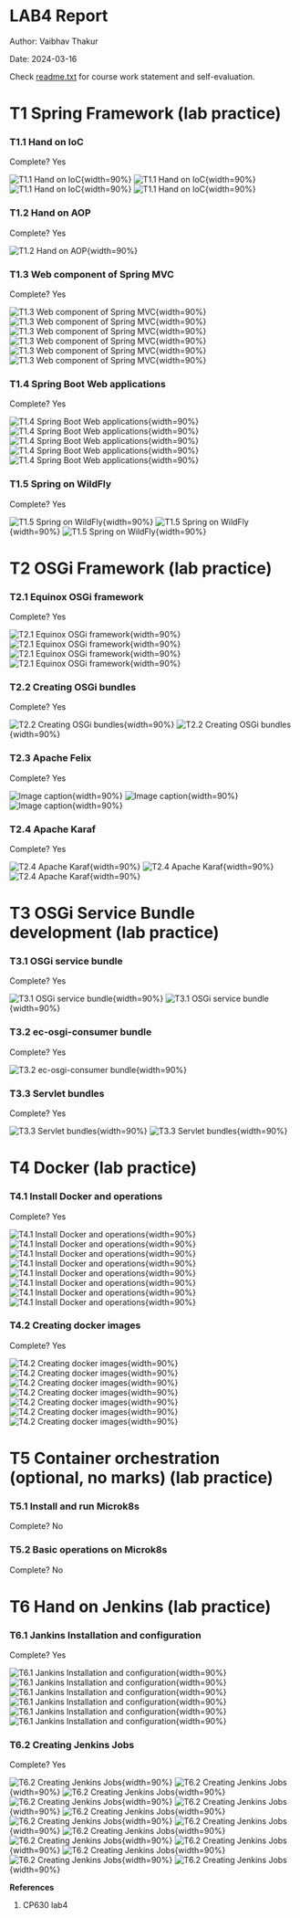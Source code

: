 # LAB4 Report

Author: Vaibhav Thakur

Date: 2024-03-16 

Check [readme.txt](readme.txt) for course work statement and self-evaluation. 
  
# T1 Spring Framework (lab practice)


### T1.1 Hand on IoC
 

Complete? Yes 



![T1.1 Hand on IoC](images/1.1.1.png){width=90%}
![T1.1 Hand on IoC](images/1.1.2.png){width=90%}
![T1.1 Hand on IoC](images/1.1.3.png){width=90%}
![T1.1 Hand on IoC](images/1.1.4.png){width=90%}

### T1.2 Hand on AOP
 

Complete? Yes 



![T1.2 Hand on AOP](images/1.2.1.png){width=90%}



### T1.3 Web component of Spring MVC
 

Complete? Yes 



![T1.3 Web component of Spring MVC](images/1.3.1.1.png){width=90%}
![T1.3 Web component of Spring MVC](images/1.3.1.png){width=90%}
![T1.3 Web component of Spring MVC](images/1.3.2.png){width=90%}
![T1.3 Web component of Spring MVC](images/1.3.3.png){width=90%}
![T1.3 Web component of Spring MVC](images/1.3.4.png){width=90%}
![T1.3 Web component of Spring MVC](images/1.3.5.png){width=90%}


### T1.4 Spring Boot Web applications
 

Complete? Yes 



![T1.4 Spring Boot Web applications](images/1.4.1.png){width=90%}
![T1.4 Spring Boot Web applications](images/1.4.2.png){width=90%}
![T1.4 Spring Boot Web applications](images/1.4.3.png){width=90%}
![T1.4 Spring Boot Web applications](images/1.4.4.png){width=90%}
![T1.4 Spring Boot Web applications](images/1.4.5.png){width=90%}


### T1.5 Spring on WildFly
 

Complete? Yes 



![T1.5 Spring on WildFly](images/1.5.1.png){width=90%}
![T1.5 Spring on WildFly](images/1.5.2.png){width=90%}
![T1.5 Spring on WildFly](images/1.5.3.png){width=90%}


# T2 OSGi Framework (lab practice)


### T2.1 Equinox OSGi framework
 

Complete? Yes 



![T2.1 Equinox OSGi framework](images/2.1.1.png){width=90%}
![T2.1 Equinox OSGi framework](images/2.1.2.png){width=90%}
![T2.1 Equinox OSGi framework](images/2.1.3.png){width=90%}
![T2.1 Equinox OSGi framework](images/2.1.4.png){width=90%}

### T2.2 Creating OSGi bundles
 

Complete? Yes 



![T2.2 Creating OSGi bundles](images/2.2.1.png){width=90%}
![T2.2 Creating OSGi bundles](images/2.2.2.png){width=90%}


### T2.3 Apache Felix
 

Complete? Yes 



![Image caption](images/2.3.1.png){width=90%}
![Image caption](images/2.3.2.png){width=90%}
![Image caption](images/2.3.3.png){width=90%}


### T2.4 Apache Karaf
 

Complete? Yes 



![T2.4 Apache Karaf](images/2.4.1.png){width=90%}
![T2.4 Apache Karaf](images/2.4.2.png){width=90%}
![T2.4 Apache Karaf](images/2.4.3.png){width=90%}


# T3 OSGi Service Bundle development (lab practice)


### T3.1 OSGi service bundle
 

Complete? Yes 



![T3.1 OSGi service bundle](images/3.1.1.png){width=90%}
![T3.1 OSGi service bundle](images/3.1.2.png){width=90%}


### T3.2 ec-osgi-consumer bundle
 

Complete? Yes 



![T3.2 ec-osgi-consumer bundle](images/3.2.1.png){width=90%}



### T3.3 Servlet bundles
 

Complete? Yes 



![T3.3 Servlet bundles](images/3.3.1.png){width=90%}
![T3.3 Servlet bundles](images/3.3.2.png){width=90%}



# T4 Docker (lab practice)


### T4.1 Install Docker and operations
 

Complete? Yes 



![T4.1 Install Docker and operations](images/4.1.1.png){width=90%}
![T4.1 Install Docker and operations](images/4.1.2.png){width=90%}
![T4.1 Install Docker and operations](images/4.1.3.png){width=90%}
![T4.1 Install Docker and operations](images/4.1.4.png){width=90%}
![T4.1 Install Docker and operations](images/4.1.5.png){width=90%}
![T4.1 Install Docker and operations](images/4.1.6.png){width=90%}
![T4.1 Install Docker and operations](images/4.1.7.png){width=90%}
![T4.1 Install Docker and operations](images/4.1.8.png){width=90%}

### T4.2 Creating docker images
 

Complete? Yes 

![T4.2 Creating docker images](images/4.2.1.png){width=90%}
![T4.2 Creating docker images](images/4.2.2.png){width=90%}
![T4.2 Creating docker images](images/4.2.3.png){width=90%}
![T4.2 Creating docker images](images/4.2.4.png){width=90%}
![T4.2 Creating docker images](images/4.2.5.png){width=90%}
![T4.2 Creating docker images](images/4.2.6.png){width=90%}
![T4.2 Creating docker images](images/4.2.7.png){width=90%}

# T5 Container orchestration (optional, no marks) (lab practice)


### T5.1 Install and run Microk8s
 

Complete? No
<!-- If No, Optional step-->

### T5.2 Basic operations on Microk8s
 

Complete? No 
<!-- If No, Optional step-->

# T6 Hand on Jenkins (lab practice)


### T6.1 Jankins Installation and configuration
 

Complete? Yes 

![T6.1 Jankins Installation and configuration](images/6.1.1.png){width=90%}
![T6.1 Jankins Installation and configuration](images/6.1.2.png){width=90%}
![T6.1 Jankins Installation and configuration](images/6.1.3.png){width=90%}
![T6.1 Jankins Installation and configuration](images/6.1.4.png){width=90%}
![T6.1 Jankins Installation and configuration](images/6.1.5.png){width=90%}
![T6.1 Jankins Installation and configuration](images/6.1.6.png){width=90%}

### T6.2 Creating Jenkins Jobs
 

Complete? Yes 

![T6.2 Creating Jenkins Jobs](images/6.2.1.png){width=90%}
![T6.2 Creating Jenkins Jobs](images/6.2.2.png){width=90%}
![T6.2 Creating Jenkins Jobs](images/6.2.3.png){width=90%}
![T6.2 Creating Jenkins Jobs](images/6.2.4.png){width=90%}
![T6.2 Creating Jenkins Jobs](images/6.2.5.png){width=90%}
![T6.2 Creating Jenkins Jobs](images/6.2.6.png){width=90%}
![T6.2 Creating Jenkins Jobs](images/6.2.7.png){width=90%}
![T6.2 Creating Jenkins Jobs](images/6.2.8.png){width=90%}
![T6.2 Creating Jenkins Jobs](images/6.2.9.png){width=90%}
![T6.2 Creating Jenkins Jobs](images/6.2.10.png){width=90%}
![T6.2 Creating Jenkins Jobs](images/6.2.11.png){width=90%}
![T6.2 Creating Jenkins Jobs](images/6.2.12.png){width=90%}
![T6.2 Creating Jenkins Jobs](images/6.2.13.png){width=90%}
![T6.2 Creating Jenkins Jobs](images/6.2.14.png){width=90%}


**References**

1. CP630 lab4
